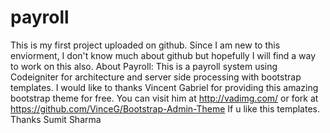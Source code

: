 # payroll
This is my first project uploaded on github. Since I am new to this enviorment, I don't know much about github but hopefully I 
will find a way to work on this also.
About Payroll: 
This is a payroll system using Codeigniter for architecture and server side processing with bootstrap templates. I would like to thanks Vincent Gabriel for providing this amazing bootstrap theme for free. You can visit him at http://vadimg.com/ or fork at https://github.com/VinceG/Bootstrap-Admin-Theme If u like this templates.
Thanks
Sumit Sharma
